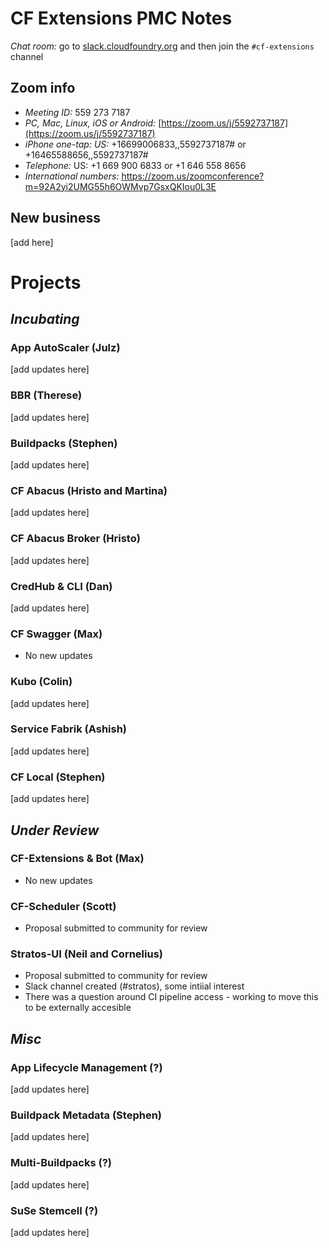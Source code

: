 # CF Extensions PMC Notes

*Chat room:* go to [slack.cloudfoundry.org](https://slack.cloudfoundry.org) and then join the `#cf-extensions` channel

## Zoom info

- *Meeting ID:* 559 273 7187
- *PC, Mac, Linux, iOS or Android:* [https://zoom.us/j/5592737187](https://zoom.us/j/5592737187)
- *iPhone one-tap: US:* +16699006833,,5592737187#  or +16465588656,,5592737187# 
- *Telephone:* US: +1 669 900 6833  or +1 646 558 8656 
- *International numbers:* https://zoom.us/zoomconference?m=92A2yi2UMG55h6OWMvp7GsxQKIou0L3E

## New business

[add here]

# Projects

## _Incubating_

### App AutoScaler (Julz)

[add updates here]

### BBR (Therese)

[add updates here]

### Buildpacks (Stephen)

[add updates here]

### CF Abacus (Hristo and Martina)

[add updates here]

### CF Abacus Broker (Hristo)

[add updates here]

### CredHub & CLI (Dan)

[add updates here]

### CF Swagger (Max)

- No new updates

### Kubo (Colin)

[add updates here]

### Service Fabrik (Ashish)

[add updates here]

### CF Local (Stephen)

[add updates here]

## _Under Review_

### CF-Extensions & Bot (Max)

- No new updates

### CF-Scheduler (Scott)

- Proposal submitted to community for review

### Stratos-UI (Neil and Cornelius)

- Proposal submitted to community for review
- Slack channel created (#stratos), some intiial interest
- There was a question around CI pipeline access - working to move this to be externally accesible

## _Misc_

### App Lifecycle Management (?)

[add updates here]

### Buildpack Metadata (Stephen)

[add updates here]

### Multi-Buildpacks (?)

[add updates here]

### SuSe Stemcell (?)

[add updates here]
